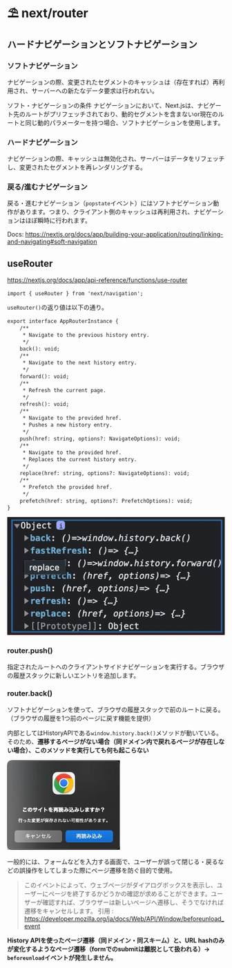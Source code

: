 # ⛱️ next/router

## ハードナビゲーションとソフトナビゲーション

### ソフトナビゲーション

ナビゲーションの際、変更されたセグメントのキャッシュは（存在すれば）再利用され、サーバーへの新たなデータ要求は行われない。

ソフト・ナビゲーションの条件
ナビゲーションにおいて、Next.jsは、ナビゲート先のルートがプリフェッチされており、動的セグメントを含まないor現在のルートと同じ動的パラメーターを持つ場合、ソフトナビゲーションを使用します。

### ハードナビゲーション

ナビゲーションの際、キャッシュは無効化され、サーバーはデータをリフェッチし、変更されたセグメントを再レンダリングする。

### 戻る/進むナビゲーション

戻る・進むナビゲーション（`popstate`イベント）にはソフトナビゲーション動作があります。つまり、クライアント側のキャッシュは再利用され、ナビゲーションはほぼ瞬時に行われます。

Docs:
<https://nextjs.org/docs/app/building-your-application/routing/linking-and-navigating#soft-navigation>

## useRouter

<https://nextjs.org/docs/app/api-reference/functions/use-router>

```tsx
import { useRouter } from 'next/navigation';
```

`useRouter()`の返り値は以下の通り。

```tsx
export interface AppRouterInstance {
    /**
     * Navigate to the previous history entry.
     */
    back(): void;
    /**
     * Navigate to the next history entry.
     */
    forward(): void;
    /**
     * Refresh the current page.
     */
    refresh(): void;
    /**
     * Navigate to the provided href.
     * Pushes a new history entry.
     */
    push(href: string, options?: NavigateOptions): void;
    /**
     * Navigate to the provided href.
     * Replaces the current history entry.
     */
    replace(href: string, options?: NavigateOptions): void;
    /**
     * Prefetch the provided href.
     */
    prefetch(href: string, options?: PrefetchOptions): void;
}
```

![](assets/20230723005219.png)

### router.push()

指定されたルートへのクライアントサイドナビゲーションを実行する。ブラウザの履歴スタックに新しいエントリを追加します。

### router.back()

ソフトナビゲーションを使って、ブラウザの履歴スタックで前のルートに戻る。（ブラウザの履歴を1つ前のページに戻す機能を提供）

内部としてはHistoryAPIである`window.history.back()`メソッドが動いている。そのため、**遷移するページがない場合（同ドメイン内で戻れるページが存在しない場合）、このメソッドを実行しても何も起こらない**

![](assets/20230724155648.png)

一般的には、フォームなどを入力する画面で、ユーザーが誤って閉じる・戻るなどの誤操作をしてしまった際にページ遷移を防ぐ目的で使用。

> このイベントによって、ウェブページがダイアログボックスを表示し、ユーザーにページを終了するかどうかの確認が求めることができます。ユーザーが確認すれば、ブラウザーは新しいページへ遷移し、そうでなければ遷移をキャンセルします。
引用 : <https://developer.mozilla.org/ja/docs/Web/API/Window/beforeunload_event>

**History APIを使ったページ遷移（同ドメイン・同スキーム）と、URL hashのみが変化するようなページ遷移（formでのsubmitは離脱として扱われる）-> `beforeunload`イベントが発生しません。**